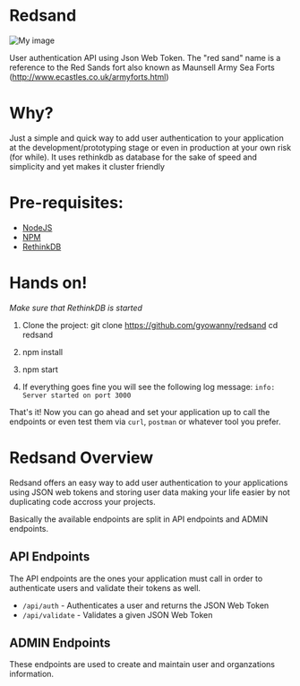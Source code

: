 
# Redsand
![My image](http://www.ecastles.co.uk/redsand3.jpg)

User authentication API using Json Web Token. 
The "red sand" name is a reference to the Red Sands fort also known as Maunsell Army Sea Forts (http://www.ecastles.co.uk/armyforts.html)

# Why?
Just a simple and quick way to add user authentication to your application at the development/prototyping stage or even in production at your own risk (for while). 
It uses rethinkdb as database for the sake of speed and simplicity and yet makes it cluster friendly

# Pre-requisites:
- [NodeJS](https://nodejs.org)
- [NPM](https://www.npmjs.com/get-npm)
- [RethinkDB](https://www.rethinkdb.com)

# Hands on!
*Make sure that RethinkDB is started*

1. Clone the project:
git clone https://github.com/gyowanny/redsand
cd redsand

2. npm install
3. npm start
4. If everything goes fine you will see the following log message:
`info: Server started on port 3000`

That's it! Now you can go ahead and set your application up to call the endpoints or even test them via `curl`, `postman` or whatever tool you prefer.

# Redsand Overview

Redsand offers an easy way to add user authentication to your applications using JSON web tokens and storing user data making your life easier by not duplicating code accross your projects.

Basically the available endpoints are split in API endpoints and ADMIN endpoints.

## API Endpoints

The API endpoints are the ones your application must call in order to authenticate users and validate their tokens as well.
- `/api/auth` - Authenticates a user and returns the JSON Web Token
- `/api/validate` - Validates a given JSON Web Token 

## ADMIN Endpoints

These endpoints are used to create and maintain user and organzations information.
